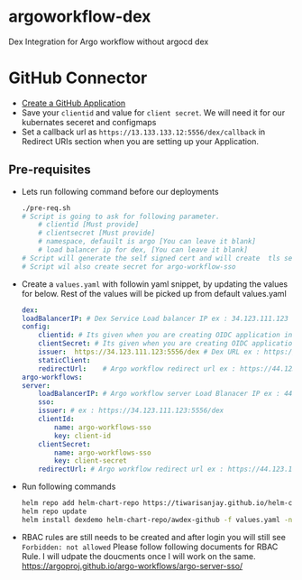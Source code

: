 # argoworkflow-dex
Dex Integration for Argo workflow without argocd dex
# GitHub Connector
-  [Create a GitHub Application](https://docs.github.com/en/developers/apps/building-oauth-apps/creating-an-oauth-app)
- Save your `clientid` and value for `client secret`. We will need it for our kubernates seceret and configmaps 
- Set a callback url as `https://13.133.133.12:5556/dex/callback` in Redirect URIs section when you are setting up your Application. 
## Pre-requisites
- Lets run following command before our deployments 

    ```bash
    ./pre-req.sh 
    # Script is going to ask for following parameter. 
        # clientid [Must provide]
        # clientsecret [Must provide]
        # namespace, defauilt is argo [You can leave it blank]
        # load balancer ip for dex, [You can leave it blank]
    # Script will generate the self signed cert and will create  tls secret for dex and ca configmap for argo
    # Script wil also create secret for argo-workflow-sso 
    ```
- Create a `values.yaml` with followin yaml snippet, by updating the values for below. Rest of the values will be picked up from default values.yaml
    ```yaml
    dex:
    loadBalancerIP: # Dex Service Load balancer IP ex : 34.123.111.123
    config:
        clientid: # Its given when you are creating OIDC application in Azure
        clientSecret: # Its given when you are creating OIDC application in Azure
        issuer:  https://34.123.111.123:5556/dex # Dex URL ex : https://34.123.111.123:5556/dex
        staticClient:
        redirectUrl:    # Argo workflow redirect url ex : https://44.123.11.22:2746/oauth2/callback
    argo-workflows:
    server:
        loadBalancerIP: # Argo workflow server Load Blanacer IP ex : 44.123.11.22
        sso:
        issuer: # ex : https://34.123.111.123:5556/dex 
        clientId:
            name: argo-workflows-sso
            key: client-id
        clientSecret:
            name: argo-workflows-sso
            key: client-secret
        redirectUrl: # Argo workflow redirect url ex : https://44.123.11.22:2746/oauth2/callback
    ```
- Run following commands 
    ```bash
    helm repo add helm-chart-repo https://tiwarisanjay.github.io/helm-chart-repo/
    helm repo update 
    helm install dexdemo helm-chart-repo/awdex-github -f values.yaml -n argo
    ``` 
- RBAC rules are still needs to be created and after login you will still see `Forbidden: not allowed` Please follow following documents for RBAC Rule. I will udpate the doucments once I will work on the same. 
    https://argoproj.github.io/argo-workflows/argo-server-sso/
